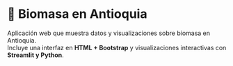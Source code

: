 # 🌿 Biomasa en Antioquia

Aplicación web que muestra datos y visualizaciones sobre biomasa en Antioquia.  
Incluye una interfaz en **HTML + Bootstrap** y visualizaciones interactivas con **Streamlit y Python**.
